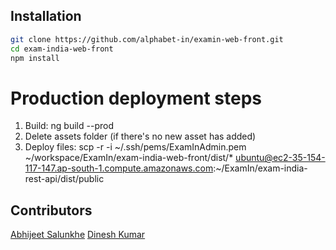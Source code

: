 ## Installation

```bash
git clone https://github.com/alphabet-in/examin-web-front.git
cd exam-india-web-front
npm install
```
# Production deployment steps
1. Build: ng build --prod
2. Delete assets folder (if there's no new asset has added)
3. Deploy files: scp -r -i ~/.ssh/pems/ExamInAdmin.pem ~/workspace/ExamIn/exam-india-web-front/dist/* ubuntu@ec2-35-154-117-147.ap-south-1.compute.amazonaws.com:~/ExamIn/exam-india-rest-api/dist/public

## Contributors
[Abhijeet Salunkhe](https://github.com/abhijeetwebdev/)
[Dinesh Kumar](https://github.com/dineshk8/)
